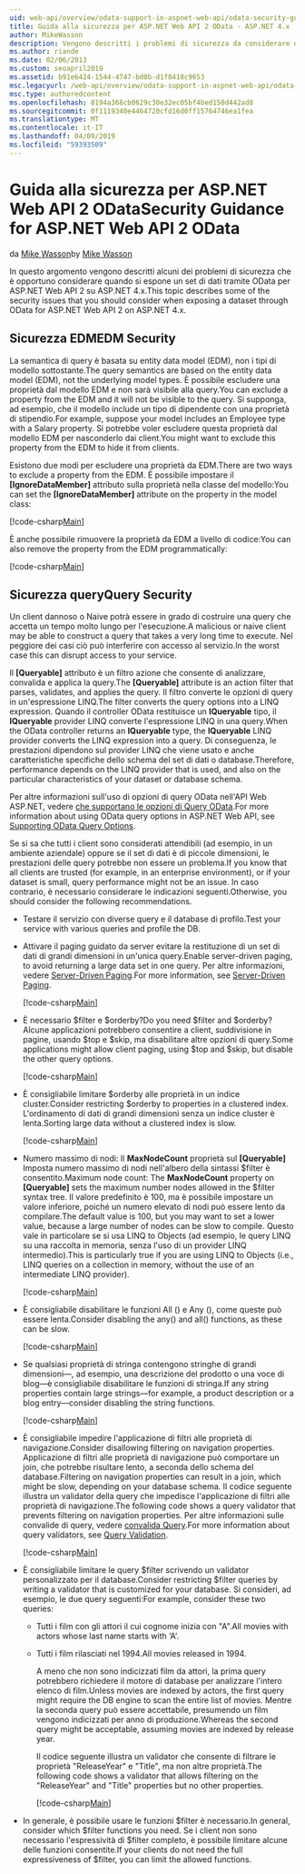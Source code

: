 ```yaml
---
uid: web-api/overview/odata-support-in-aspnet-web-api/odata-security-guidance
title: Guida alla sicurezza per ASP.NET Web API 2 OData - ASP.NET 4.x
author: MikeWasson
description: Vengono descritti i problemi di sicurezza da considerare quando si espone un set di dati tramite OData per ASP.NET Web API 2 su ASP.NET 4.x.
ms.author: riande
ms.date: 02/06/2013
ms.custom: seoapril2019
ms.assetid: b91e6424-1544-4747-bd0b-d1f8418c9653
msc.legacyurl: /web-api/overview/odata-support-in-aspnet-web-api/odata-security-guidance
msc.type: authoredcontent
ms.openlocfilehash: 8194a368cb0629c30e32ec05bf4bed150d442ad8
ms.sourcegitcommit: 0f1119340e4464720cfd16d0ff15764746ea1fea
ms.translationtype: MT
ms.contentlocale: it-IT
ms.lasthandoff: 04/09/2019
ms.locfileid: "59393509"
---
```

# <a name="security-guidance-for-aspnet-web-api-2-odata"></a><span data-ttu-id="4b339-103">Guida alla sicurezza per ASP.NET Web API 2 OData</span><span class="sxs-lookup"><span data-stu-id="4b339-103">Security Guidance for ASP.NET Web API 2 OData</span></span>

<span data-ttu-id="4b339-104">da [Mike Wasson](https://github.com/MikeWasson)</span><span class="sxs-lookup"><span data-stu-id="4b339-104">by [Mike Wasson](https://github.com/MikeWasson)</span></span>

<span data-ttu-id="4b339-105">In questo argomento vengono descritti alcuni dei problemi di sicurezza che è opportuno considerare quando si espone un set di dati tramite OData per ASP.NET Web API 2 su ASP.NET 4.x.</span><span class="sxs-lookup"><span data-stu-id="4b339-105">This topic describes some of the security issues that you should consider when exposing a dataset through OData for ASP.NET Web API 2 on ASP.NET 4.x.</span></span>

## <a name="edm-security"></a><span data-ttu-id="4b339-106">Sicurezza EDM</span><span class="sxs-lookup"><span data-stu-id="4b339-106">EDM Security</span></span>

<span data-ttu-id="4b339-107">La semantica di query è basata su entity data model (EDM), non i tipi di modello sottostante.</span><span class="sxs-lookup"><span data-stu-id="4b339-107">The query semantics are based on the entity data model (EDM), not the underlying model types.</span></span> <span data-ttu-id="4b339-108">È possibile escludere una proprietà dal modello EDM e non sarà visibile alla query.</span><span class="sxs-lookup"><span data-stu-id="4b339-108">You can exclude a property from the EDM and it will not be visible to the query.</span></span> <span data-ttu-id="4b339-109">Si supponga, ad esempio, che il modello include un tipo di dipendente con una proprietà di stipendio.</span><span class="sxs-lookup"><span data-stu-id="4b339-109">For example, suppose your model includes an Employee type with a Salary property.</span></span> <span data-ttu-id="4b339-110">Si potrebbe voler escludere questa proprietà dal modello EDM per nasconderlo dai client.</span><span class="sxs-lookup"><span data-stu-id="4b339-110">You might want to exclude this property from the EDM to hide it from clients.</span></span>

<span data-ttu-id="4b339-111">Esistono due modi per escludere una proprietà da EDM.</span><span class="sxs-lookup"><span data-stu-id="4b339-111">There are two ways to exclude a property from the EDM.</span></span> <span data-ttu-id="4b339-112">È possibile impostare il **[IgnoreDataMember]** attributo sulla proprietà nella classe del modello:</span><span class="sxs-lookup"><span data-stu-id="4b339-112">You can set the **[IgnoreDataMember]** attribute on the property in the model class:</span></span>

[!code-csharp[Main](odata-security-guidance/samples/sample1.cs)]

<span data-ttu-id="4b339-113">È anche possibile rimuovere la proprietà da EDM a livello di codice:</span><span class="sxs-lookup"><span data-stu-id="4b339-113">You can also remove the property from the EDM programmatically:</span></span>

[!code-csharp[Main](odata-security-guidance/samples/sample2.cs)]

## <a name="query-security"></a><span data-ttu-id="4b339-114">Sicurezza query</span><span class="sxs-lookup"><span data-stu-id="4b339-114">Query Security</span></span>

<span data-ttu-id="4b339-115">Un client dannoso o Naive potrà essere in grado di costruire una query che accetta un tempo molto lungo per l'esecuzione.</span><span class="sxs-lookup"><span data-stu-id="4b339-115">A malicious or naive client may be able to construct a query that takes a very long time to execute.</span></span> <span data-ttu-id="4b339-116">Nel peggiore dei casi ciò può interferire con accesso al servizio.</span><span class="sxs-lookup"><span data-stu-id="4b339-116">In the worst case this can disrupt access to your service.</span></span>

<span data-ttu-id="4b339-117">Il **[Queryable]** attributo è un filtro azione che consente di analizzare, convalida e applica la query.</span><span class="sxs-lookup"><span data-stu-id="4b339-117">The **[Queryable]** attribute is an action filter that parses, validates, and applies the query.</span></span> <span data-ttu-id="4b339-118">Il filtro converte le opzioni di query in un'espressione LINQ.</span><span class="sxs-lookup"><span data-stu-id="4b339-118">The filter converts the query options into a LINQ expression.</span></span> <span data-ttu-id="4b339-119">Quando il controller OData restituisce un **IQueryable** tipo, il **IQueryable** provider LINQ converte l'espressione LINQ in una query.</span><span class="sxs-lookup"><span data-stu-id="4b339-119">When the OData controller returns an **IQueryable** type, the **IQueryable** LINQ provider converts the LINQ expression into a query.</span></span> <span data-ttu-id="4b339-120">Di conseguenza, le prestazioni dipendono sul provider LINQ che viene usato e anche caratteristiche specifiche dello schema del set di dati o database.</span><span class="sxs-lookup"><span data-stu-id="4b339-120">Therefore, performance depends on the LINQ provider that is used, and also on the particular characteristics of your dataset or database schema.</span></span>

<span data-ttu-id="4b339-121">Per altre informazioni sull'uso di opzioni di query OData nell'API Web ASP.NET, vedere [che supportano le opzioni di Query OData](supporting-odata-query-options.md).</span><span class="sxs-lookup"><span data-stu-id="4b339-121">For more information about using OData query options in ASP.NET Web API, see [Supporting OData Query Options](supporting-odata-query-options.md).</span></span>

<span data-ttu-id="4b339-122">Se si sa che tutti i client sono considerati attendibili (ad esempio, in un ambiente aziendale) oppure se il set di dati è di piccole dimensioni, le prestazioni delle query potrebbe non essere un problema.</span><span class="sxs-lookup"><span data-stu-id="4b339-122">If you know that all clients are trusted (for example, in an enterprise environment), or if your dataset is small, query performance might not be an issue.</span></span> <span data-ttu-id="4b339-123">In caso contrario, è necessario considerare le indicazioni seguenti.</span><span class="sxs-lookup"><span data-stu-id="4b339-123">Otherwise, you should consider the following recommendations.</span></span>

- <span data-ttu-id="4b339-124">Testare il servizio con diverse query e il database di profilo.</span><span class="sxs-lookup"><span data-stu-id="4b339-124">Test your service with various queries and profile the DB.</span></span>
- <span data-ttu-id="4b339-125">Attivare il paging guidato da server evitare la restituzione di un set di dati di grandi dimensioni in un'unica query.</span><span class="sxs-lookup"><span data-stu-id="4b339-125">Enable server-driven paging, to avoid returning a large data set in one query.</span></span> <span data-ttu-id="4b339-126">Per altre informazioni, vedere [Server-Driven Paging](supporting-odata-query-options.md#server-paging).</span><span class="sxs-lookup"><span data-stu-id="4b339-126">For more information, see [Server-Driven Paging](supporting-odata-query-options.md#server-paging).</span></span> 

    [!code-csharp[Main](odata-security-guidance/samples/sample3.cs)]
- <span data-ttu-id="4b339-127">È necessario $filter e $orderby?</span><span class="sxs-lookup"><span data-stu-id="4b339-127">Do you need $filter and $orderby?</span></span> <span data-ttu-id="4b339-128">Alcune applicazioni potrebbero consentire a client, suddivisione in pagine, usando $top e $skip, ma disabilitare altre opzioni di query.</span><span class="sxs-lookup"><span data-stu-id="4b339-128">Some applications might allow client paging, using $top and $skip, but disable the other query options.</span></span> 

    [!code-csharp[Main](odata-security-guidance/samples/sample4.cs)]
- <span data-ttu-id="4b339-129">È consigliabile limitare $orderby alle proprietà in un indice cluster.</span><span class="sxs-lookup"><span data-stu-id="4b339-129">Consider restricting $orderby to properties in a clustered index.</span></span> <span data-ttu-id="4b339-130">L'ordinamento di dati di grandi dimensioni senza un indice cluster è lenta.</span><span class="sxs-lookup"><span data-stu-id="4b339-130">Sorting large data without a clustered index is slow.</span></span> 

    [!code-csharp[Main](odata-security-guidance/samples/sample5.cs)]
- <span data-ttu-id="4b339-131">Numero massimo di nodi: Il **MaxNodeCount** proprietà sul **[Queryable]** Imposta numero massimo di nodi nell'albero della sintassi $filter è consentito.</span><span class="sxs-lookup"><span data-stu-id="4b339-131">Maximum node count: The **MaxNodeCount** property on **[Queryable]** sets the maximum number nodes allowed in the $filter syntax tree.</span></span> <span data-ttu-id="4b339-132">Il valore predefinito è 100, ma è possibile impostare un valore inferiore, poiché un numero elevato di nodi può essere lento da compilare.</span><span class="sxs-lookup"><span data-stu-id="4b339-132">The default value is 100, but you may want to set a lower value, because a large number of nodes can be slow to compile.</span></span> <span data-ttu-id="4b339-133">Questo vale in particolare se si usa LINQ to Objects (ad esempio, le query LINQ su una raccolta in memoria, senza l'uso di un provider LINQ intermedio).</span><span class="sxs-lookup"><span data-stu-id="4b339-133">This is particularly true if you are using LINQ to Objects (i.e., LINQ queries on a collection in memory, without the use of an intermediate LINQ provider).</span></span> 

    [!code-csharp[Main](odata-security-guidance/samples/sample6.cs)]
- <span data-ttu-id="4b339-134">È consigliabile disabilitare le funzioni All () e Any (), come queste può essere lenta.</span><span class="sxs-lookup"><span data-stu-id="4b339-134">Consider disabling the any() and all() functions, as these can be slow.</span></span> 

    [!code-csharp[Main](odata-security-guidance/samples/sample7.cs)]
- <span data-ttu-id="4b339-135">Se qualsiasi proprietà di stringa contengono stringhe di grandi dimensioni&#8212;, ad esempio, una descrizione del prodotto o una voce di blog&#8212;è consigliabile disabilitare le funzioni di stringa.</span><span class="sxs-lookup"><span data-stu-id="4b339-135">If any string properties contain large strings&#8212;for example, a product description or a blog entry&#8212;consider disabling the string functions.</span></span> 

    [!code-csharp[Main](odata-security-guidance/samples/sample8.cs)]
- <span data-ttu-id="4b339-136">È consigliabile impedire l'applicazione di filtri alle proprietà di navigazione.</span><span class="sxs-lookup"><span data-stu-id="4b339-136">Consider disallowing filtering on navigation properties.</span></span> <span data-ttu-id="4b339-137">Applicazione di filtri alle proprietà di navigazione può comportare un join, che potrebbe risultare lento, a seconda dello schema del database.</span><span class="sxs-lookup"><span data-stu-id="4b339-137">Filtering on navigation properties can result in a join, which might be slow, depending on your database schema.</span></span> <span data-ttu-id="4b339-138">Il codice seguente illustra un validator della query che impedisce l'applicazione di filtri alle proprietà di navigazione.</span><span class="sxs-lookup"><span data-stu-id="4b339-138">The following code shows a query validator that prevents filtering on navigation properties.</span></span> <span data-ttu-id="4b339-139">Per altre informazioni sulle convalide di query, vedere [convalida Query](supporting-odata-query-options.md#query-validation).</span><span class="sxs-lookup"><span data-stu-id="4b339-139">For more information about query validators, see [Query Validation](supporting-odata-query-options.md#query-validation).</span></span> 

    [!code-csharp[Main](odata-security-guidance/samples/sample9.cs)]
- <span data-ttu-id="4b339-140">È consigliabile limitare le query $filter scrivendo un validator personalizzato per il database.</span><span class="sxs-lookup"><span data-stu-id="4b339-140">Consider restricting $filter queries by writing a validator that is customized for your database.</span></span> <span data-ttu-id="4b339-141">Si consideri, ad esempio, le due query seguenti:</span><span class="sxs-lookup"><span data-stu-id="4b339-141">For example, consider these two queries:</span></span> 

  - <span data-ttu-id="4b339-142">Tutti i film con gli attori il cui cognome inizia con "A".</span><span class="sxs-lookup"><span data-stu-id="4b339-142">All movies with actors whose last name starts with ‘A'.</span></span>
  - <span data-ttu-id="4b339-143">Tutti i film rilasciati nel 1994.</span><span class="sxs-lookup"><span data-stu-id="4b339-143">All movies released in 1994.</span></span>

    <span data-ttu-id="4b339-144">A meno che non sono indicizzati film da attori, la prima query potrebbero richiedere il motore di database per analizzare l'intero elenco di film.</span><span class="sxs-lookup"><span data-stu-id="4b339-144">Unless movies are indexed by actors, the first query might require the DB engine to scan the entire list of movies.</span></span> <span data-ttu-id="4b339-145">Mentre la seconda query può essere accettabile, presumendo un film vengono indicizzati per anno di produzione.</span><span class="sxs-lookup"><span data-stu-id="4b339-145">Whereas the second query might be acceptable, assuming movies are indexed by release year.</span></span>

    <span data-ttu-id="4b339-146">Il codice seguente illustra un validator che consente di filtrare le proprietà "ReleaseYear" e "Title", ma non altre proprietà.</span><span class="sxs-lookup"><span data-stu-id="4b339-146">The following code shows a validator that allows filtering on the "ReleaseYear" and "Title" properties but no other properties.</span></span>

    [!code-csharp[Main](odata-security-guidance/samples/sample10.cs)]
- <span data-ttu-id="4b339-147">In generale, è possibile usare le funzioni $filter è necessario.</span><span class="sxs-lookup"><span data-stu-id="4b339-147">In general, consider which $filter functions you need.</span></span> <span data-ttu-id="4b339-148">Se i client non sono necessario l'espressività di $filter completo, è possibile limitare alcune delle funzioni consentite.</span><span class="sxs-lookup"><span data-stu-id="4b339-148">If your clients do not need the full expressiveness of $filter, you can limit the allowed functions.</span></span>
